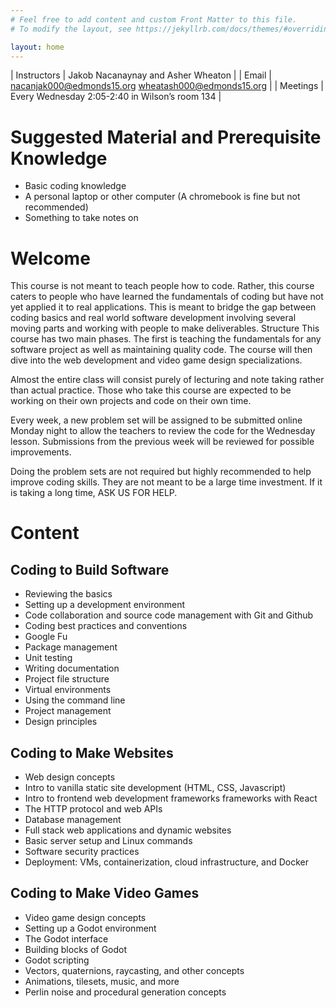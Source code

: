 ```yaml
---
# Feel free to add content and custom Front Matter to this file.
# To modify the layout, see https://jekyllrb.com/docs/themes/#overriding-theme-defaults

layout: home
---
```


| Instructors | Jakob Nacanaynay and Asher Wheaton |
| Email | nacanjak000@edmonds15.org wheatash000@edmonds15.org |
| Meetings | Every Wednesday 2:05-2:40 in Wilson’s room 134 |

# Suggested Material and Prerequisite Knowledge

- Basic coding knowledge
- A personal laptop or other computer (A chromebook is fine but not recommended)
- Something to take notes on

# Welcome

This course is not meant to teach people how to code. Rather, this course caters to people who have learned the fundamentals of coding but have not yet applied it to real applications. This is meant to bridge the gap between coding basics and real world software development involving several moving parts and working with people to make deliverables.
Structure
This course has two main phases. The first is teaching the fundamentals for any software project as well as maintaining quality code. The course will then dive into the web development and video game design specializations.

Almost the entire class will consist purely of lecturing and note taking rather than actual practice. Those who take this course are expected to be working on their own projects and code on their own time.

Every week, a new problem set will be assigned to be submitted online Monday night to allow the teachers to review the code for the Wednesday lesson. Submissions from the previous week will be reviewed for possible improvements.

Doing the problem sets are not required but highly recommended to help improve coding skills. They are not meant to be a large time investment. If it is taking a long time, ASK US FOR HELP.

# Content

## Coding to Build Software

- Reviewing the basics
- Setting up a development environment
- Code collaboration and source code management with Git and Github
- Coding best practices and conventions
- Google Fu
- Package management
- Unit testing
- Writing documentation
- Project file structure
- Virtual environments
- Using the command line
- Project management
- Design principles

## Coding to Make Websites

- Web design concepts
- Intro to vanilla static site development (HTML, CSS, Javascript)
- Intro to frontend web development frameworks frameworks with React
- The HTTP protocol and web APIs
- Database management
- Full stack web applications and dynamic websites
- Basic server setup and Linux commands
- Software security practices
- Deployment: VMs, containerization, cloud infrastructure, and Docker

## Coding to Make Video Games

- Video game design concepts
- Setting up a Godot environment
- The Godot interface
- Building blocks of Godot
- Godot scripting
- Vectors, quaternions, raycasting, and other concepts
- Animations, tilesets, music, and more
- Perlin noise and procedural generation concepts
